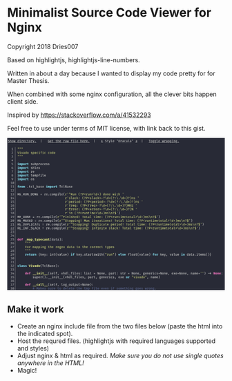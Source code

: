 # Minimalist Source Code Viewer for Nginx

Copyright 2018 Dries007

Based on highlightjs, highlightjs-line-numbers.

Written in about a day because I wanted to display my code pretty for for Master Thesis.

When combined with some nginx configuration, all the clever bits happen client side.

Inspired by https://stackoverflow.com/a/41532293

Feel free to use under terms of MIT license, with link back to this gist.

![A screenshot](./Screenshot_2018-12-15_01-34-17.png)

## Make it work

+ Create an nginx include file from the two files below (paste the html into the indicated spot).
+ Host the requred files. (highlightjs with required languages supported and styles)
+ Adjust nginx & html as required. *Make sure you do not use single quotes anywhere in the HTML!*
+ Magic!
